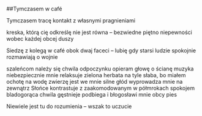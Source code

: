 ##Tymczasem w café

Tymczasem
tracę kontakt z własnymi pragnieniami

kreska, którą cię odkreślę
nie jest równa
– bezwiedne piętno niepewności wobec każdej obcej duszy

Siedzę z kolegą w café
obok dwaj faceci
– lubię gdy starsi ludzie spokojnie rozmawiają o wojnie

szaleńcom należy się chwila odpoczynku
opieram głowę o ścianę
muzyka niebezpiecznie mnie relaksuje
zielona herbata na tyle słaba, bo miałem ochotę na wodę
zwierzę jest we mnie silne
głód wyprowadza mnie na zewnątrz
Słońce kontrastuje z zaakomodowanym w półmrokach spokojem
bladogorąca chwila gęstnieje
podbiega i
błogosławi mnie obcy pies

Niewiele jest tu do rozumienia
– wszak to uczucie
